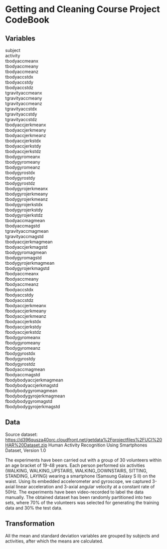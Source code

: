 # Getting and Cleaning Course Project CodeBook

## Variables
subject<br>
activity<br>
tbodyaccmeanx<br>
tbodyaccmeany<br>
tbodyaccmeanz<br>
tbodyaccstdx<br>
tbodyaccstdy<br>
tbodyaccstdz<br>
tgravityaccmeanx<br>
tgravityaccmeany<br>
tgravityaccmeanz<br>
tgravityaccstdx<br>
tgravityaccstdy<br>
tgravityaccstdz<br>
tbodyaccjerkmeanx<br>
tbodyaccjerkmeany<br>
tbodyaccjerkmeanz<br>
tbodyaccjerkstdx<br>
tbodyaccjerkstdy<br>
tbodyaccjerkstdz<br>
tbodygyromeanx<br>
tbodygyromeany<br>
tbodygyromeanz<br>
tbodygyrostdx<br>
tbodygyrostdy<br>
tbodygyrostdz<br>
tbodygyrojerkmeanx<br>
tbodygyrojerkmeany<br>
tbodygyrojerkmeanz<br>
tbodygyrojerkstdx<br>
tbodygyrojerkstdy<br>
tbodygyrojerkstdz<br>
tbodyaccmagmean<br>
tbodyaccmagstd<br>
tgravityaccmagmean<br>
tgravityaccmagstd<br>
tbodyaccjerkmagmean<br>
tbodyaccjerkmagstd<br>
tbodygyromagmean<br>
tbodygyromagstd<br>
tbodygyrojerkmagmean<br>
tbodygyrojerkmagstd<br>
fbodyaccmeanx<br>
fbodyaccmeany<br>
fbodyaccmeanz<br>
fbodyaccstdx<br>
fbodyaccstdy<br>
fbodyaccstdz<br>
fbodyaccjerkmeanx<br>
fbodyaccjerkmeany<br>
fbodyaccjerkmeanz<br>
fbodyaccjerkstdx<br>
fbodyaccjerkstdy<br>
fbodyaccjerkstdz<br>
fbodygyromeanx<br>
fbodygyromeany<br>
fbodygyromeanz<br>
fbodygyrostdx<br>
fbodygyrostdy<br>
fbodygyrostdz<br>
fbodyaccmagmean<br>
fbodyaccmagstd<br>
fbodybodyaccjerkmagmean<br>
fbodybodyaccjerkmagstd<br>
fbodybodygyromagmean<br>
fbodybodygyrojerkmagmean<br>
fbodybodygyromagstd<br>
fbodybodygyrojerkmagstd<br>

## Data
Source dataset: https://d396qusza40orc.cloudfront.net/getdata%2Fprojectfiles%2FUCI%20HAR%20Dataset.zip
Human Activity Recognition Using Smartphones Dataset, Version 1.0

The experiments have been carried out with a group of 30 volunteers within an age bracket of 19-48 years. Each person performed six activities (WALKING, WALKING_UPSTAIRS, WALKING_DOWNSTAIRS, SITTING, STANDING, LAYING) wearing a smartphone (Samsung Galaxy S II) on the waist. Using its embedded accelerometer and gyroscope, we captured 3-axial linear acceleration and 3-axial angular velocity at a constant rate of 50Hz. The experiments have been video-recorded to label the data manually. The obtained dataset has been randomly partitioned into two sets, where 70% of the volunteers was selected for generating the training data and 30% the test data. 

## Transformation
All the mean and standard deviation variables are grouped by subjects and activities, after which the means are calculated.

